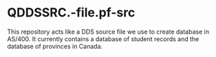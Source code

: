 # QDDSSRC.-file.pf-src
This repository acts like a DDS source file we use to create database in AS/400. It currently contains a database of student records and the database of provinces in Canada.
